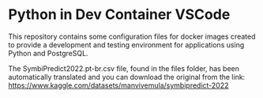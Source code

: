 # Python in Dev Container VSCode

This repository contains some configuration files for docker images created to provide a development and testing environment for applications using Python and PostgreSQL.

The SymbiPredict2022.pt-br.csv file, found in the files folder, has been automatically translated and you can download the original from the link: https://www.kaggle.com/datasets/manvivemula/symbipredict-2022


